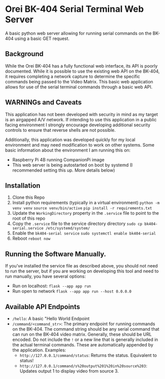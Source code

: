 # Orei BK-404 Serial Terminal Web Server
A basic python web server allowing for running serial commands on the BK-404 using a basic GET request.

## Background
While the Orei BK-404 has a fully functional web interface, its API is poorly documented. While it is
possible to use the existing web API on the BK-404, it requires completing a network capture to determine
the specific commands being passed to the Video Matrix. This basic web application allows for use of the
serial terminal commands through a basic web API.

## WARNINGs and Caveats
This application has not been developed with security in mind as my target is an airgapped A/V network.
If intending to use this application in a public facing environment I strongly encourage developing
additional security controls to ensure that reverse shells are not possible.

Additionally, this application was developed quickly for my local environment and may need modification
to work on other systems. Some basic information about the environment I am running this on:
- Raspberry Pi 4B running CompanionPi image
- This web server is being autostarted on boot by systemd (I recommended setting this up. More details below)

## Installation
1. Clone this Repo
2. Install python requirements (typically in a virtual environment)
  `python -m venv venv`
  `source venv/bin/active`
  `pip install -r requirements.txt`
3. Update the `WorkingDirectory` property in the `.service` file to point to the root of this repo
4. Copy the `.service` file to the service directory directory
  `sudo cp bk404-serial.service /etc/systemd/system/`
5. Enable the `bk404-serial service`
  `sudo systemctl enable bk404-serial`
6. Reboot
  `reboot now`

## Running the Software Manually.
If you've installed the service file as described above, you should not need to run the server, but
if you are working on developing this tool and need to run manually, you have several options:
- Run on localhost: `flask --app app run`
- Run open to network `flask --app app run --host 0.0.0.0`

## Available API Endpoints
- `/hello`: A basic "Hello World Endpoint
- `/command/<command_str>`: The primary endpoint for running commands on the BK-404.
  The command string should be any serial command that can run on the BK-404 video matrix. Generally,
  these should be URL encoded. Do not include the `!` or a new line that is generally included in the
  actual terminal commands. These are automatically appended by the application.
  Examples:
  - `http://127.0.0.1/command/status`: Returns the status. Equivalent to status!
  - `http://127.0.0.1/command/s%20output%201%20in%20source%203`: Updates output 1 to display video from source 3.

